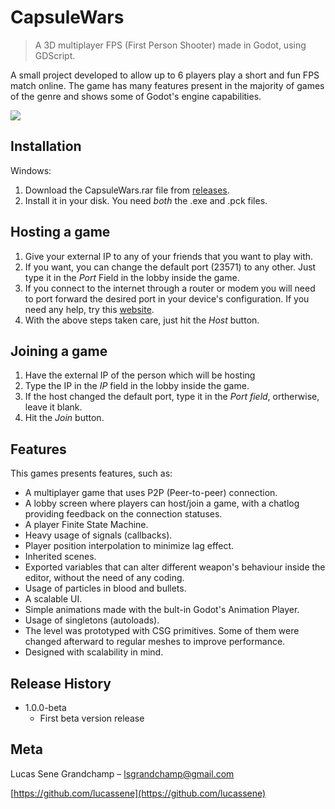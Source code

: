 # CapsuleWars
> A 3D multiplayer FPS (First Person Shooter) made in Godot, using GDScript.

A small project developed to allow up to 6 players play a short and fun FPS match online. The game has many features present in the majority of games of the genre and shows some of Godot's engine capabilities.

![](https://i.ibb.co/2kkhrkp/Capsule-Wars-Screen.jpg)

## Installation

Windows:

1. Download the CapsuleWars.rar file from [releases](https://github.com/lucassene/CapsuleWars/releases).
2. Install it in your disk. You need *both* the .exe and .pck files.

## Hosting a game

1. Give your external IP to any of your friends that you want to play with.
2. If you want, you can change the default port (23571) to any other. Just type it in the *Port* Field in the lobby inside the game.
3. If you connect to the internet through a router or modem you will need to port forward the desired port in your device's configuration. If you need any help, try this [website](https://www.noip.com/support/knowledgebase/general-port-forwarding-guide/).
4. With the above steps taken care, just hit the *Host* button.

## Joining a game

1. Have the external IP of the person which will be hosting
2. Type the IP in the *IP* field in the lobby inside the game.
3. If the host changed the default port, type it in the *Port field*, ortherwise, leave it blank.
3. Hit the *Join* button.

## Features

This games presents features, such as:
- A multiplayer game that uses P2P (Peer-to-peer) connection.
- A lobby screen where players can host/join a game, with a chatlog providing feedback on the connection statuses.
- A player Finite State Machine.
- Heavy usage of signals (callbacks).
- Player position interpolation to minimize lag effect.
- Inherited scenes.
- Exported variables that can alter different weapon's behaviour inside the editor, without the need of any coding.
- Usage of particles in blood and bullets.
- A scalable UI.
- Simple animations made with the bult-in Godot's Animation Player.
- Usage of singletons (autoloads).
- The level was prototyped with CSG primitives. Some of them were changed afterward to regular meshes to improve performance.
- Designed with scalability in mind.


## Release History

* 1.0.0-beta
    * First beta version release

## Meta

Lucas Sene Grandchamp – lsgrandchamp@gmail.com

[https://github.com/lucassene](https://github.com/lucassene)

